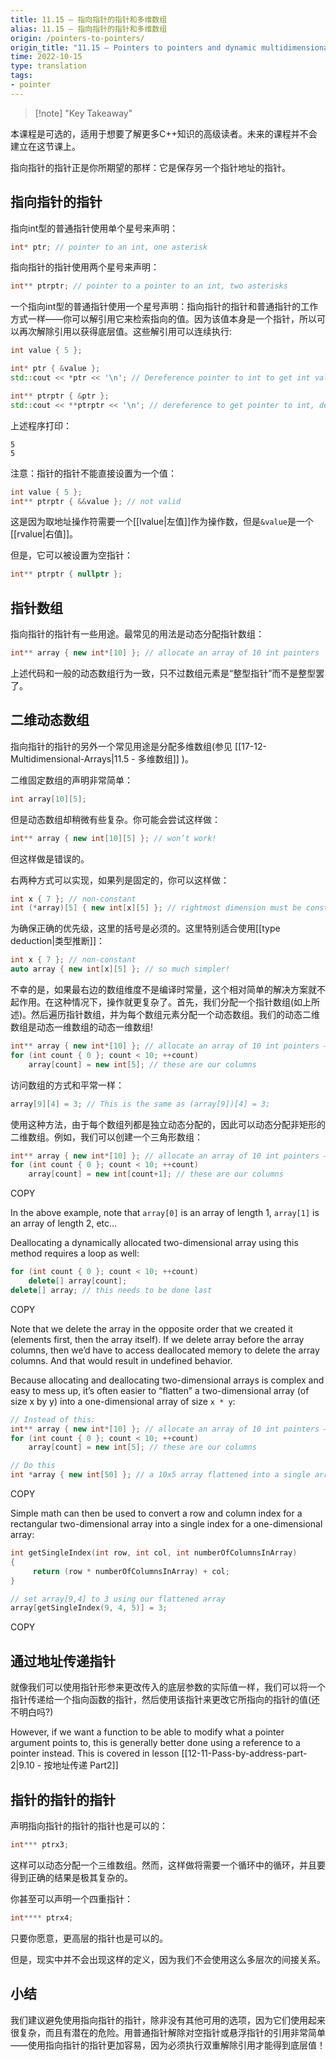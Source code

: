 ```yaml
---
title: 11.15 — 指向指针的指针和多维数组
alias: 11.15 — 指向指针的指针和多维数组
origin: /pointers-to-pointers/
origin_title: "11.15 — Pointers to pointers and dynamic multidimensional arrays"
time: 2022-10-15
type: translation
tags:
- pointer
---
```


> [!note] "Key Takeaway"
	


本课程是可选的，适用于想要了解更多C++知识的高级读者。未来的课程并不会建立在这节课上。

指向指针的指针正是你所期望的那样：它是保存另一个指针地址的指针。

## 指向指针的指针

指向int型的普通指针使用单个星号来声明：

```cpp
int* ptr; // pointer to an int, one asterisk
```

指向指针的指针使用两个星号来声明：

```cpp
int** ptrptr; // pointer to a pointer to an int, two asterisks
```

一个指向int型的普通指针使用一个星号声明：指向指针的指针和普通指针的工作方式一样——你可以解引用它来检索指向的值。因为该值本身是一个指针，所以可以再次解除引用以获得底层值。这些解引用可以连续执行:

```cpp
int value { 5 };

int* ptr { &value };
std::cout << *ptr << '\n'; // Dereference pointer to int to get int value

int** ptrptr { &ptr };
std::cout << **ptrptr << '\n'; // dereference to get pointer to int, dereference again to get int value
```

上述程序打印：

```
5
5
```

注意：指针的指针不能直接设置为一个值：

```cpp
int value { 5 };
int** ptrptr { &&value }; // not valid
```

这是因为取地址操作符需要一个[[lvalue|左值]]作为操作数，但是`&value`是一个[[rvalue|右值]]。

但是，它可以被设置为空指针：

```cpp
int** ptrptr { nullptr };
```

## 指针数组

指向指针的指针有一些用途。最常见的用法是动态分配指针数组：

```cpp
int** array { new int*[10] }; // allocate an array of 10 int pointers
```

上述代码和一般的动态数组行为一致，只不过数组元素是“整型指针”而不是整型罢了。

## 二维动态数组

指向指针的指针的另外一个常见用途是分配多维数组(参见 [[17-12-Multidimensional-Arrays|11.5 - 多维数组]] )。

二维固定数组的声明非常简单：

```cpp
int array[10][5];
```

但是动态数组却稍微有些复杂。你可能会尝试这样做：

```cpp
int** array { new int[10][5] }; // won’t work!
```

但这样做是错误的。

右两种方式可以实现，如果列是固定的，你可以这样做：

```cpp
int x { 7 }; // non-constant
int (*array)[5] { new int[x][5] }; // rightmost dimension must be constexpr
```

为确保正确的优先级，这里的括号是必须的。这里特别适合使用[[type deduction|类型推断]]：

```cpp
int x { 7 }; // non-constant
auto array { new int[x][5] }; // so much simpler!
```

不幸的是，如果最右边的数组维度不是编译时常量，这个相对简单的解决方案就不起作用。在这种情况下，操作就更复杂了。首先，我们分配一个指针数组(如上所述)。然后遍历指针数组，并为每个数组元素分配一个动态数组。我们的动态二维数组是动态一维数组的动态一维数组!

```cpp
int** array { new int*[10] }; // allocate an array of 10 int pointers — these are our rows
for (int count { 0 }; count < 10; ++count)
    array[count] = new int[5]; // these are our columns
```

访问数组的方式和平常一样：

```cpp
array[9][4] = 3; // This is the same as (array[9])[4] = 3;
```

使用这种方法，由于每个数组列都是独立动态分配的，因此可以动态分配非矩形的二维数组。例如，我们可以创建一个三角形数组：

```cpp
int** array { new int*[10] }; // allocate an array of 10 int pointers — these are our rows
for (int count { 0 }; count < 10; ++count)
    array[count] = new int[count+1]; // these are our columns
```

COPY

In the above example, note that `array[0]` is an array of length 1, `array[1]` is an array of length 2, etc…

Deallocating a dynamically allocated two-dimensional array using this method requires a loop as well:

```cpp
for (int count { 0 }; count < 10; ++count)
    delete[] array[count];
delete[] array; // this needs to be done last
```

COPY

Note that we delete the array in the opposite order that we created it (elements first, then the array itself). If we delete array before the array columns, then we’d have to access deallocated memory to delete the array columns. And that would result in undefined behavior.

Because allocating and deallocating two-dimensional arrays is complex and easy to mess up, it’s often easier to “flatten” a two-dimensional array (of size x by y) into a one-dimensional array of size `x * y`:

```cpp
// Instead of this:
int** array { new int*[10] }; // allocate an array of 10 int pointers — these are our rows
for (int count { 0 }; count < 10; ++count)
    array[count] = new int[5]; // these are our columns

// Do this
int *array { new int[50] }; // a 10x5 array flattened into a single array
```

COPY

Simple math can then be used to convert a row and column index for a rectangular two-dimensional array into a single index for a one-dimensional array:

```cpp
int getSingleIndex(int row, int col, int numberOfColumnsInArray)
{
     return (row * numberOfColumnsInArray) + col;
}

// set array[9,4] to 3 using our flattened array
array[getSingleIndex(9, 4, 5)] = 3;
```

COPY

## 通过地址传递指针

就像我们可以使用指针形参来更改传入的底层参数的实际值一样，我们可以将一个指针传递给一个指向函数的指针，然后使用该指针来更改它所指向的指针的值(还不明白吗?)

However, if we want a function to be able to modify what a pointer argument points to, this is generally better done using a reference to a pointer instead. This is covered in lesson [[12-11-Pass-by-address-part-2|9.10 - 按地址传递 Part2]]

## 指针的指针的指针

声明指向指针的指针的指针也是可以的：

```cpp
int*** ptrx3;
```

这样可以动态分配一个三维数组。然而，这样做将需要一个循环中的循环，并且要得到正确的结果是极其复杂的。

你甚至可以声明一个四重指针：

```cpp
int**** ptrx4;
```

只要你愿意，更高层的指针也是可以的。

但是，现实中并不会出现这样的定义，因为我们不会使用这么多层次的间接关系。

## 小结

我们建议避免使用指向指针的指针，除非没有其他可用的选项，因为它们使用起来很复杂，而且有潜在的危险。用普通指针解除对空指针或悬浮指针的引用非常简单——使用指向指针的指针更加容易，因为必须执行双重解除引用才能得到底层值！

